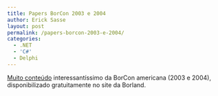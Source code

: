 ```yaml
---
title: Papers BorCon 2003 e 2004
author: Erick Sasse
layout: post
permalink: /papers-borcon-2003-e-2004/
categories:
  - .NET
  - 'C#'
  - Delphi
---
```

[Muito conte&uacute;do][1] interessant&iacute;ssimo da BorCon americana (2003 e 2004), disponibilizado gratuitamente no site da Borland.

 [1]: http://bdn.borland.com/borcon/